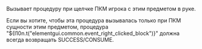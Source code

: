 Вызывает процедуру при щелчке ПКМ игрока с этим предметом в руке.

Если вы хотите, чтобы эта процедура вызывалась только при ПКМ сущности этим предметом, процедура "${l10n.t("elementgui.common.event_right_clicked_block")}" должна всегда возвращать SUCCESS/CONSUME.